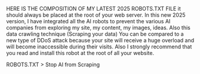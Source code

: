 HERE IS THE COMPOSITION OF MY LATEST 2025 ROBOTS.TXT FILE
it should always be placed at the root of your web server. In this new 2025 version, I have integrated all the AI ​​robots to prevent the various AI companies from exploring my site, my content, my images, ideas. Also this data crawling technique (Scraping your data) You can be compared to a new type of DDoS attack because your site will receive a huge overload and will become inaccessible during their visits. Also I strongly recommend that you read and install this robot at the root of all your website. 

ROBOTS.TXT > Stop AI from Scraping

